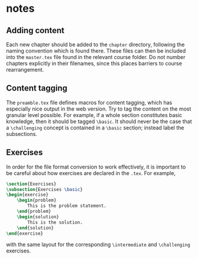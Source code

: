 # notes

## Adding content

Each new chapter should be added to the `chapter` directory, following the naming convention which is found there. These files can then be included into the `master.tex` file found in the relevant course folder. Do not number chapters explicitly in their filenames, since this places barriers to course rearrangement.

## Content tagging

The `preamble.tex` file defines macros for content tagging, which has especially nice output in the web version. Try to tag the content on the most granular level possible. For example, if a whole section constitutes basic knowledge, then it should be tagged `\basic`. It should never be the case that a `\challenging` concept is contained in a `\basic` section; instead label the subsections.

## Exercises

In order for the file format conversion to work effectively, it is important to be careful about how exercises are declared in the `.tex`. For example,

```tex
\section{Exercises}
\subsection{Exercises \basic}
\begin{exercise}
	\begin{problem}
        This is the problem statement.
	\end{problem}
	\begin{solution}
		This is the solution.
	\end{solution}
\end{exercise}
```

with the same layout for the corresponding `\intermediate` and `\challenging` exercises.

